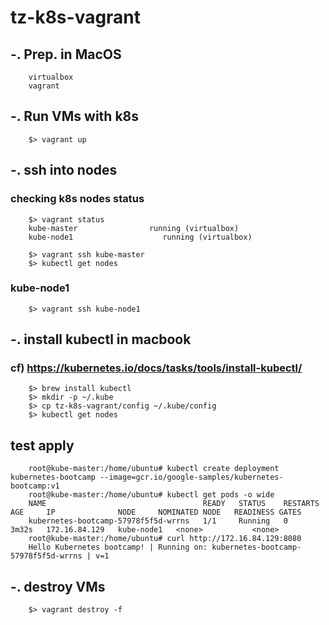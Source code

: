 # tz-k8s-vagrant

## -. Prep. in MacOS
```
    virtualbox
    vagrant
```

## -. Run VMs with k8s 
``` 
    $> vagrant up
``` 

## -. ssh into nodes  
### checking k8s nodes status
``` 
    $> vagrant status
    kube-master                running (virtualbox)
    kube-node1                    running (virtualbox)

    $> vagrant ssh kube-master
    $> kubectl get nodes
```

### kube-node1
``` 
    $> vagrant ssh kube-node1
``` 

## -. install kubectl in macbook
### cf) https://kubernetes.io/docs/tasks/tools/install-kubectl/
``` 
    $> brew install kubectl
    $> mkdir -p ~/.kube
    $> cp tz-k8s-vagrant/config ~/.kube/config
    $> kubectl get nodes
```

## test apply
``` 
    root@kube-master:/home/ubuntu# kubectl create deployment kubernetes-bootcamp --image=gcr.io/google-samples/kubernetes-bootcamp:v1
    root@kube-master:/home/ubuntu# kubectl get pods -o wide
    NAME                                   READY   STATUS    RESTARTS   AGE     IP              NODE     NOMINATED NODE   READINESS GATES
    kubernetes-bootcamp-57978f5f5d-wrrns   1/1     Running   0          3m32s   172.16.84.129   kube-node1   <none>           <none>
    root@kube-master:/home/ubuntu# curl http://172.16.84.129:8080
    Hello Kubernetes bootcamp! | Running on: kubernetes-bootcamp-57978f5f5d-wrrns | v=1
```

## -. destroy VMs  
``` 
    $> vagrant destroy -f
``` 

